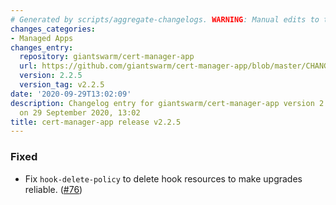 ```yaml
---
# Generated by scripts/aggregate-changelogs. WARNING: Manual edits to this files will be overwritten.
changes_categories:
- Managed Apps
changes_entry:
  repository: giantswarm/cert-manager-app
  url: https://github.com/giantswarm/cert-manager-app/blob/master/CHANGELOG.md#225---2020-09-29
  version: 2.2.5
  version_tag: v2.2.5
date: '2020-09-29T13:02:09'
description: Changelog entry for giantswarm/cert-manager-app version 2.2.5, published
  on 29 September 2020, 13:02
title: cert-manager-app release v2.2.5
---
```


### Fixed
- Fix `hook-delete-policy` to delete hook resources to make upgrades reliable. ([#76](https://github.com/giantswarm/cert-manager-app/pull/76))
